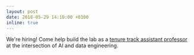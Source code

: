 ```yaml
---
layout: post
date: 2018-05-29 14:10:00 +0100
inline: true
---
```


We're hiring! Come help build the lab as a [tenure track assistant professor](https://www.academictransfer.com/en/55129/assistant-professor-data-engineering/) at the intersection of AI and data engineering.
